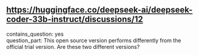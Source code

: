 ## https://huggingface.co/deepseek-ai/deepseek-coder-33b-instruct/discussions/12

contains_question: yes  
question_part: This open source version performs differently from the official trial version. Are these two different versions? 